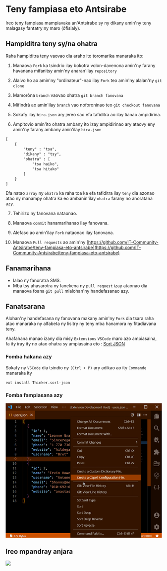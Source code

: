 # Teny fampiasa eto Antsirabe
Ireo teny fampiasa mampiavaka an'Antsirabe sy ny dikany amin'ny teny malagasy fantatry ny maro (ôfisialy).

## Hampiditra teny sy/na ohatra
Raha hampiditra teny vaovao dia araho ito toromarika manaraka ito:

1. Manaova `Fork` ka tsindrio ilay bokotra volon-davenona amin'ny farany havanana mifanitsy amin'ny anaran'ilay `repository`  
2. Alaivo ho ao amin'ny "ordinateur"-nao ilay `Fork` teo amin'ny alalan'ny `git clone`

3. Mamoròna `branch` vaovao ohatra `git branch fanovana`

4. Mifindrà ao amin'ilay `branch` vao noforoninao teo `git checkout fanovana`

5. Sokafy ilay `bira.json` ary jereo sao efa tafiditra ao ilay tianao ampidirina.

6. Ampitovio amin'ito ohatra ambany ito izay ampidirinao ary ataovy eny amin'ny farany ambany amin'ilay `bira.json`

```
[
    {
        "teny" : "tsa",
        "dikany" : "tsy",
        "ohatra" : [
            "tsa haiko",
            "tsa hitako"
        ]
    }
]
```

Efa natao `array` ny `ohatra` ka raha toa ka efa tafiditra ilay `teny` dia azonao atao ny manampy ohatra ka eo ambanin'ilay `ohatra` farany no anoratana azy.

7. Tehirizo ny fanovana nataonao.

8. Manaova `commit` hanamarihanao ilay fanovana.

9. Alefaso ao amin'ilay `Fork` nataonao ilay fanovana.

10. Manaova `Pull requests` ao amin'ny [https://github.com/IT-Community-Antsirabe/teny-fampiasa-eto-antsirabe](https://github.com/IT-Community-Antsirabe/teny-fampiasa-eto-antsirabe)

## Fanamarihana
- Ialao ny fanoratra SMS.
- Mba tsy ahasarotra ny fanekena ny `pull request` izay ataonao dia manaova foana `git pull` mialohan'ny handefasanao azy.

## Fanatsarana
Alohan'ny handefasana ny fanovana makany amin'ny `Fork` dia tsara raha atao manaraka ny alfabeta ny lisitry ny teny mba hanamora ny fitadiavana teny.

Ahafahana manao izany dia misy `Extensions` `VSCode` maro azo ampiasaina, fa ity iray ity no atao ohatra sy ampiasaina eto : [Sort JSON](https://marketplace.visualstudio.com/items?itemName=Thinker.sort-json)

### Fomba hakana azy
Sokafy ny `VSCode` dia tsindio ny `(Ctrl + P)` ary adikao ao ity `Commande` manaraka ity

```
ext install Thinker.sort-json
```
### Fomba fampiasana azy 
![preview](./images/preview.gif "Fampiasana ilay extension Sort JSON")

## Ireo mpandray anjara
<a href="https://github.com/IT-Community-Antsirabe/teny-fampiasa-eto-antsirabe/graphs/contributors">
  <img src="https://contrib.rocks/image?repo=IT-Community-Antsirabe/teny-fampiasa-eto-antsirabe" />
</a>